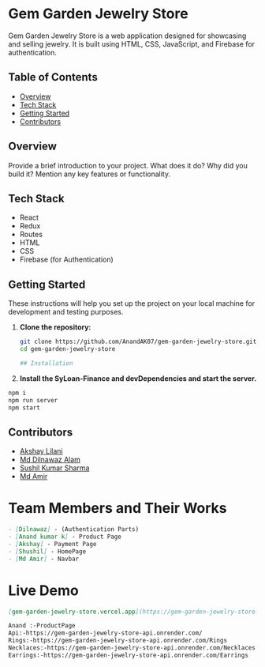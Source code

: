 # Gem Garden Jewelry Store

Gem Garden Jewelry Store is a web application designed for showcasing and selling jewelry. It is built using HTML, CSS, JavaScript, and Firebase for authentication.

## Table of Contents

- [Overview](#overview)
- [Tech Stack](#tech-stack)
- [Getting Started](#getting-started)
- [Contributors](#contributors)

## Overview

Provide a brief introduction to your project. What does it do? Why did you build it? Mention any key features or functionality.

## Tech Stack

- React
- Redux
- Routes
- HTML
- CSS
- Firebase (for Authentication)

## Getting Started

These instructions will help you set up the project on your local machine for development and testing purposes.

1. **Clone the repository:**

   ```bash
   git clone https://github.com/AnandAK07/gem-garden-jewelry-store.git
   cd gem-garden-jewelry-store

   ## Installation

2. **Install the SyLoan-Finance and devDependencies and start the server.**

```sh
npm i
npm run server
npm start
```
## Contributors
- [Akshay Lilani](https://github.com/AkshaykumarLilani)
- [Md Dilnawaz Alam](https://github.com/dilsah786)
- [Sushil Kumar Sharma](https://github.com/Sushil1603)
- [Md Amir](https://github.com/mdamir-012)


# Team Members and Their Works
```markdown
- [Dilnawaz] - (Authentication Parts)
- [Anand kumar k] - Product Page
- [Akshay] - Payment Page
- [Shushil] - HomePage
- [Md Amir] - Navbar

```
# Live Demo
```markdown
[gem-garden-jewelry-store.vercel.app](https://gem-garden-jewelry-store.vercel.app/)

Anand :-ProductPage
Api:-https://gem-garden-jewelry-store-api.onrender.com/
Rings:-https://gem-garden-jewelry-store-api.onrender.com/Rings
Necklaces:-https://gem-garden-jewelry-store-api.onrender.com/Necklaces
Earrings:-https://gem-garden-jewelry-store-api.onrender.com/Earrings
